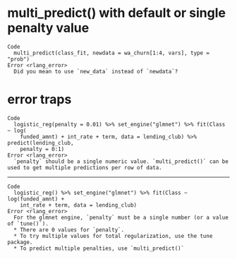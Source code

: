 # multi_predict() with default or single penalty value

    Code
      multi_predict(class_fit, newdata = wa_churn[1:4, vars], type = "prob")
    Error <rlang_error>
      Did you mean to use `new_data` instead of `newdata`?

# error traps

    Code
      logistic_reg(penalty = 0.01) %>% set_engine("glmnet") %>% fit(Class ~ log(
        funded_amnt) + int_rate + term, data = lending_club) %>% predict(lending_club,
        penalty = 0:1)
    Error <rlang_error>
      `penalty` should be a single numeric value. `multi_predict()` can be used to get multiple predictions per row of data.

---

    Code
      logistic_reg() %>% set_engine("glmnet") %>% fit(Class ~ log(funded_amnt) +
        int_rate + term, data = lending_club)
    Error <rlang_error>
      For the glmnet engine, `penalty` must be a single number (or a value of `tune()`).
      * There are 0 values for `penalty`.
      * To try multiple values for total regularization, use the tune package.
      * To predict multiple penalties, use `multi_predict()`

